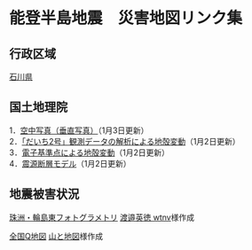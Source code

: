# 能登半島地震　災害地図リンク集
## 行政区域
[石川県](https://mapfan.com/pref/17)<br>

## 国土地理院
1．[空中写真（垂直写真）](https://www.gsi.go.jp/BOUSAI/20240101_noto_earthquake.html#3)（1月3日更新）<br>
2．[「だいち2号」観測データの解析による地殻変動](https://www.gsi.go.jp/BOUSAI/20240101_noto_earthquake.html#8)（1月2日更新）<br>
3．[電子基準点による地殻変動](https://www.gsi.go.jp/BOUSAI/20240101_noto_earthquake.html#10)（1月2日更新）<br>
4．[震源断層モデル](https://www.gsi.go.jp/BOUSAI/20240101_noto_earthquake.html#13)（1月2日更新）<br>

## 地震被害状況
[珠洲・輪島東フォトグラメトリ](https://ion.cesium.com/stories/viewer/?id=a4bbf02c-dd2e-4a16-9556-6543ace0b96d) [渡邉英徳 wtnv](https://x.com/hwtnv?s=20)様作成　<br>

[全国Q地図](https://maps.qchizu.xyz/#16/37.282257/136.732643/&base=std&ls=std%7C95disaster_202401noto_01%7C95disaster_202401noto_02&blend=00&disp=111&lcd=95disaster_202401noto_02&vs=c1g1j0h0k0l0u0t0z0r0s1m0f0&vs2=f0&reliefdata=20G538794G1G00CCCCGAG80D7FFG1EGBFFFBFG3CG75FF75G8CG49B302G12CGFFFF00G258GFDA420G384GD96D00G44CGA3560AG5DCG946B40G7D0G8F847AG9C4GBBB5AFGBB8GE6E5E3GDACGFFFFFFGGFFFFFF&sync=1&base2=std&ls2=std%7Cseamlessphoto&blend2=1&disp2=11&lcd2=seamlessphoto) [山と地図](https://x.com/Yama_Chizu?s=20)様作成
